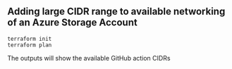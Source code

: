 ## Adding large CIDR range to available networking of an Azure Storage Account

```
terraform init
terraform plan
```

The outputs will show the available GitHub action CIDRs 
